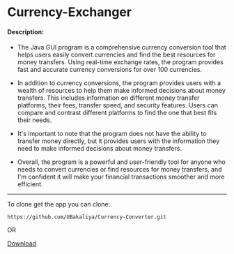 # Currency-Exchanger

#### Description:

- The Java GUI program is a comprehensive currency conversion tool that helps users easily convert currencies and find the best resources for money transfers. Using real-time exchange rates, the program provides fast and accurate currency conversions for over 100 currencies.

- In addition to currency conversions, the program provides users with a wealth of resources to help them make informed decisions about money transfers. This includes information on different money transfer platforms, their fees, transfer speed, and security features. Users can compare and contrast different platforms to find the one that best fits their needs.

- It's important to note that the program does not have the ability to transfer money directly, but it provides users with the information they need to make informed decisions about money transfers.

- Overall, the program is a powerful and user-friendly tool for anyone who needs to convert currencies or find resources for money transfers, and I'm confident it will make your financial transactions smoother and more efficient.
---

To clone get the app you can clone:
```
https://github.com/UBakaliya/Currency-Converter.git
```

OR

[Download](https://github.com/UBakaliya/Currency-Converter/archive/refs/heads/main.zip)

